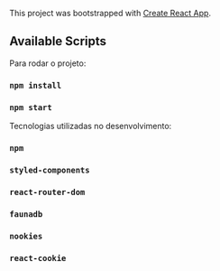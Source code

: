 This project was bootstrapped with [Create React App](https://github.com/facebook/create-react-app).

## Available Scripts

Para rodar o projeto:

### `npm install`
### `npm start`

Tecnologias utilizadas no desenvolvimento:

### `npm`
### `styled-components`
### `react-router-dom`
### `faunadb`
### `nookies`
### `react-cookie`

